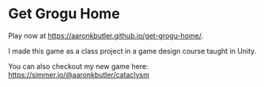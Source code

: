 # Get Grogu Home
Play now at https://aaronkbutler.github.io/get-grogu-home/.

I made this game as a class project in a game design course taught in Unity.

You can also checkout my new game here: https://simmer.io/@aaronkbutler/cataclysm
